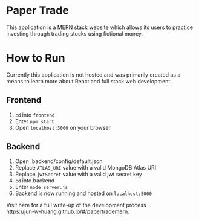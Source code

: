 # Paper Trade

This application is a MERN stack website which allows its users to practice investing through trading stocks using fictional money.



# How to Run
Currently this application is not hosted and was primarily created as a means to learn more about React and full stack web development.

## Frontend
1. `cd` into `frontend`
2. Enter `npm start`
3. Open `localhost:3000` on your browser

## Backend
1. Open `backend/config/default.json
2. Replace `ATLAS_URI` value with a valid MongoDB Atlas URI
3. Replace `jwtSecret` value with a valid jwt secret key
4. `cd` into backend
5. Enter `node server.js`
6. Backend is now running and hosted on `localhost:5000`


Visit here for a full write-up of the development process\
https://jun-w-huang.github.io/#/papertrademern.

